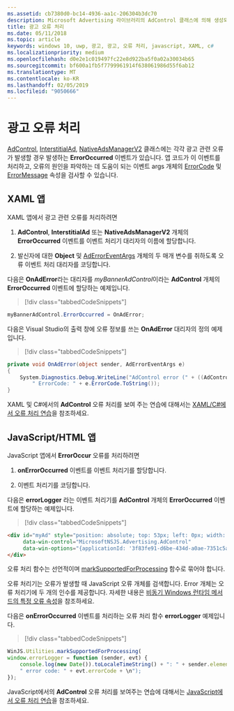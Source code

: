 ```yaml
---
ms.assetid: cb7380d0-bc14-4936-aa1c-206304b3dc70
description: Microsoft Advertising 라이브러리의 AdControl 클래스에 의해 생성되는 오류를 처리하는 방법을 알아봅니다.
title: 광고 오류 처리
ms.date: 05/11/2018
ms.topic: article
keywords: windows 10, uwp, 광고, 광고, 오류 처리, javascript, XAML, c#
ms.localizationpriority: medium
ms.openlocfilehash: d0e2e1c019497fc22e8d922ba5f0a02a30034b65
ms.sourcegitcommit: bf600a1fb5f7799961914f638061986d55f6ab12
ms.translationtype: MT
ms.contentlocale: ko-KR
ms.lasthandoff: 02/05/2019
ms.locfileid: "9050666"
---
```

# <a name="handle-ad-errors"></a>광고 오류 처리

[AdControl](https://docs.microsoft.com/uwp/api/microsoft.advertising.winrt.ui.adcontrol),  [InterstitialAd](https://docs.microsoft.com/uwp/api/microsoft.advertising.winrt.ui.interstitialad), [NativeAdsManagerV2](https://docs.microsoft.com/uwp/api/microsoft.advertising.winrt.ui.nativeadsmanagerv2) 클래스에는 각각 광고 관련 오류가 발생할 경우 발생하는 **ErrorOccurred** 이벤트가 있습니다. 앱 코드가 이 이벤트를 처리하고, 오류의 원인을 파악하는 데 도움이 되는 이벤트 args 개체의 [ErrorCode](https://docs.microsoft.com/uwp/api/microsoft.advertising.winrt.ui.aderroreventargs.errorcode) 및 [ErrorMessage](https://docs.microsoft.com/uwp/api/microsoft.advertising.winrt.ui.aderroreventargs.errormessage) 속성을 검사할 수 있습니다.

<span id="bkmk-dotnet"/>

## <a name="xaml-apps"></a>XAML 앱

XAML 앱에서 광고 관련 오류를 처리하려면

1. **AdControl**, **InterstitialAd** 또는 **NativeAdsManagerV2** 개체의 **ErrorOccurred** 이벤트를 이벤트 처리기 대리자의 이름에 할당합니다.

2. 발신자에 대한 **Object** 및 [AdErrorEventArgs](https://docs.microsoft.com/uwp/api/microsoft.advertising.winrt.ui.aderroreventargs) 개체의 두 매개 변수를 취하도록 오류 이벤트 처리 대리자를 코딩합니다.

다음은 **OnAdError**라는 대리자를 *myBannerAdControl*이라는 **AdControl** 개체의 **ErrorOccurred** 이벤트에 할당하는 예제입니다.

> [!div class="tabbedCodeSnippets"]
``` csharp
myBannerAdControl.ErrorOccurred = OnAdError;
```

다음은 Visual Studio의 출력 창에 오류 정보를 쓰는 **OnAdError** 대리자의 정의 예제입니다.

> [!div class="tabbedCodeSnippets"]
``` csharp
private void OnAdError(object sender, AdErrorEventArgs e)
{
    System.Diagnostics.Debug.WriteLine("AdControl error (" + ((AdControl)sender).Name + "): " + e.Error +
        " ErrorCode: " + e.ErrorCode.ToString());
}
```

XAML 및 C#에서의 **AdControl** 오류 처리를 보여 주는 연습에 대해서는 [XAML/C#에서 오류 처리 연습](error-handling-in-xamlc-walkthrough.md)을 참조하세요.

<span id="bkmk-javascript"/>

## <a name="javascripthtml-apps"></a>JavaScript/HTML 앱

JavaScript 앱에서 **ErrorOccur** 오류를 처리하려면

1.  **onErrorOccurred** 이벤트를 이벤트 처리기를 할당합니다.

2.  이벤트 처리기를 코딩합니다.

다음은 **errorLogger** 라는 이벤트 처리기를 **AdControl** 개체의 **ErrorOccurred** 이벤트에 할당하는 예제입니다.

> [!div class="tabbedCodeSnippets"]
``` html
<div id="myAd" style="position: absolute; top: 53px; left: 0px; width: 250px; height: 250px; z-index: 1"
     data-win-control="MicrosoftNSJS.Advertising.AdControl"
     data-win-options="{applicationId: '3f83fe91-d6be-434d-a0ae-7351c5a997f1', adUnitId: 'test', onErrorOccurred: errorLogger}">
</div>
```

오류 처리 함수는 선언적이며 [markSupportedForProcessing](https://msdn.microsoft.com/library/windows/apps/Hh967819.aspx) 함수로 묶어야 합니다.

오류 처리기는 오류가 발생할 때 JavaScript 오류 개체를 검색합니다. Error 개체는 오류 처리기에 두 개의 인수를 제공합니다. 자세한 내용은 [비동기 Windows 런타임 메서드의 특정 오류 속성](https://msdn.microsoft.com/library/windows/apps/hh994690.aspx)을 참조하세요.

다음은 **onErrorOccurred** 이벤트를 처리하는 오류 처리 함수 **errorLogger** 예제입니다.

> [!div class="tabbedCodeSnippets"]
``` javascript
WinJS.Utilities.markSupportedForProcessing(
window.errorLogger = function (sender, evt) {
    console.log(new Date()).toLocaleTimeString() + ": " + sender.element.id + " error: " + evt.errorMessage +
    " error code: " + evt.errorCode + \n");
});
```

JavaScript에서의 **AdControl** 오류 처리를 보여주는 연습에 대해서는 [JavaScript에서 오류 처리 연습](error-handling-in-javascript-walkthrough.md)을 참조하세요.
